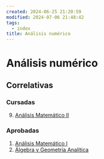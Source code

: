 ```yaml
---
created: 2024-06-25 21:20:59
modified: 2024-07-06 21:48:42
tags:
  - index
title: Análisis numérico
---
```


# Análisis numérico

## Correlativas

### Cursadas

9. [Análisis Matemático II](Análisis%20Matemático%20II.md)

### Aprobadas

1. [Análisis Matemático I](Análisis%20Matemático%20I.md)
2. [Álgebra y Geometría Analítica](Álgebra%20y%20Geometría%20Analítica.md)
